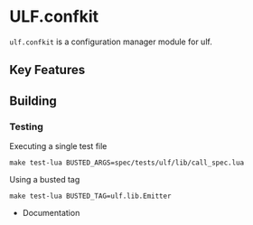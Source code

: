 # ULF.confkit

`ulf.confkit` is a configuration manager module for ulf.

## Key Features

## Building

### Testing

Executing a single test file

```shell
make test-lua BUSTED_ARGS=spec/tests/ulf/lib/call_spec.lua
```

Using a busted tag

```shell
make test-lua BUSTED_TAG=ulf.lib.Emitter
```

- Documentation

